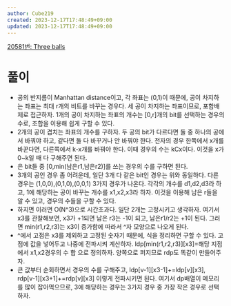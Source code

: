 ```yaml
---
author: Cube219
created: 2023-12-17T17:48:49+09:00
updated: 2023-12-17T17:48:49+09:00
---
```


[20581번: Three balls](https://www.acmicpc.net/problem/20581)

# 풀이

* 공의 반지름이 Manhattan distance이고, 각 좌표는 (0,1)이 때문에, 공이 차지하는 좌표는 최대 r개의 비트를 바꾸는 경우다. 세 공이 차지하는 좌표이므로, 포함배제로 접근하자. 1개의 공이 차지하는 좌표의 개수는 [0,r]개의 bit를 선택하는 경우의 수로, 조합을 이용해 쉽게 구할 수 있다.
* 2개의 공이 겹치는 좌표의 개수를 구하자. 두 공의 bit가 다르다면 둘 중 하나의 공에서 바꿔야 하고, 같다면 둘 다 바꾸거나 안 바꿔야 한다. 전자의 경우 한쪽에서 x개를 바꾼다면, 다른쪽에서 k-x개를 바꿔야 한다. 이때 경우의 수는 kCx이다. 이것을 x가 0~k일 때 다 구해주면 된다.
* 은 bit들 중 [0,min(남은r1,남은r2)]를 쓰는 경우의 수를 구하면 된다.
* 3개의 공인 경우 좀 어려운데, 일단 3개 다 같은 bit인 경우는 위와 동일하다. 다른 경우는 (1,0,0),(0,1,0),(0,0,1) 3가지 경우가 나온다. 각각의 개수를 d1,d2,d3라 하고, 1에 해당하는 공이 바꾸는 개수를 x1,x2,x3라 하자. 이것을 이용해 남은 r들을 알 수 있고, 경우의 수들을 구할 수 있다.
* 하지면 이러면 O(N^3)으로 시간초과다. 일단 2개는 고정시키고 생각하자. 여기서 x3를 관찰해보면, x3가 +1되면 남은 r3는 -1이 되고, 남은r1/r2는 +1이 된다. 그러면 min(r1,r2,r3)는 x3이 증가함에 따라서 ^자 모양으로 나오게 된다.
* ^에서 고점은 x3를 제외하고 고정된 숫자기 때문에, 식을 정리하면 구할 수 있다. 고점에 값을 넣어두고 나중에 전파시켜 계산하자. ldp[min(r1,r2,r3)][x3]=해당 지점에서 x1,x2경우의 수 합 으로 정의하자. 양쪽으로 퍼지므로 rdp도 똑같이 만들어주자.
* 큰 값부터 순회하면서 경우의 수를 구해주고, ldp[v-1][x3-1]+=ldp[v][x3], rdp[v-1][x3+1]+=rdp[v][x3] 이렇게 전파시키면 된다. 여기서 dp배열이 메모리를 많이 잡아먹으므로, 3에 해당하는 경우는 3가지 경우 중 가장 작은 경우로 선택하자.